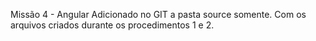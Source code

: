 Missão 4 - Angular
Adicionado no GIT a pasta source somente. Com os arquivos criados durante os procedimentos 1 e 2. 
